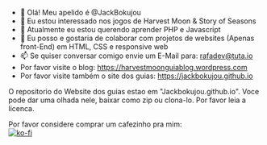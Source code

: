 - 👋 Olá! Meu apelido é @JackBokujou
- 👀 Eu estou interessado nos jogos de Harvest Moon & Story of Seasons
- 🌱 Atualmente eu estou querendo aprender PHP e Javascript
- 💞️ Eu posso e gostaria de colaborar com projetos de websites (Apenas front-End) em HTML, CSS e responsive web
- 📫 Se quiser conversar comigo envie um E-Mail para: rafadev@tuta.io
- Por favor visite o blog: https://harvestmoonguiablog.wordpress.com
- Por favor visite também o site dos guias: https://jackbokujou.github.io

O repositorio do Website dos guias estao em "Jackbokujou.github.io". Voce pode dar uma olhada nele, baixar como zip ou clona-lo.
Por favor leia a licenca.

Por favor considere comprar um cafezinho pra mim:
<br />
[![ko-fi](https://ko-fi.com/img/githubbutton_sm.svg)](https://ko-fi.com/R6R2X8VD2)
